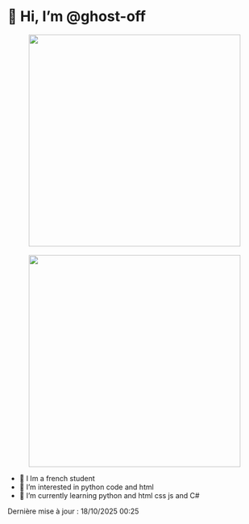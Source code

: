 # 👋 Hi, I’m @ghost-off

<div style="text-align: center;">
  <a href="https://github.com/code-breaker00" target="_blank">
    <img src="https://github-readme-stats.vercel.app/api?username=code-breaker00&show_icons=true&theme=gotham&count_private=true&include_all_commits=true" width="420">
    <br><br>
    <img src="https://github-readme-stats.vercel.app/api/top-langs/?username=code-breaker00&layout=compact&theme=gotham" width="420">
  </a>
</div>



  
- 📜 I Im a french student 
- 👀 I’m interested in python code and html
- 🌱 I’m currently learning python and html css js and C#

Dernière mise à jour : 18/10/2025 00:25
